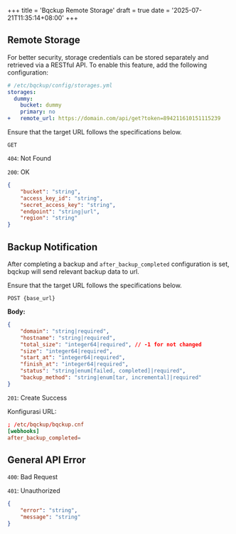 +++
title = 'Bqckup Remote Storage'
draft = true
date = '2025-07-21T11:35:14+08:00'
+++

## Remote Storage

For better security, storage credentials can be stored separately and retrieved via a RESTful API. To enable this feature, add the following configuration:

```yaml
# /etc/bqckup/config/storages.yml
storages:
  dummy:
    bucket: dummy
    primary: no
+   remote_url: https://domain.com/api/get?token=894211610151115239
```

Ensure that the target URL follows the specifications below.

```text
GET
```

`404`: Not Found

`200`: OK

```json
{
    "bucket": "string",
    "access_key_id": "string",
    "secret_access_key": "string",
    "endpoint": "string|url",
    "region": "string"
}
```

## Backup Notification

After completing a backup and `after_backup_completed` configuration is set, bqckup will send relevant backup data to url.

Ensure that the target URL follows the specifications below.

```text
POST {base_url}
```

**Body:**

```json
{
    "domain": "string|required",
    "hostname": "string|required",
    "total_size": "integer64|required", // -1 for not changed
    "size": "integer64|required",
    "start_at": "integer64|required",
    "finish_at": "integer64|required",
    "status": "string|enum[failed, completed]|required",
    "backup_method": "string|enum[tar, incremental]|required"
}
```

`201`: Create Success

Konfigurasi URL:

```toml
; /etc/bqckup/bqckup.cnf
[webhooks]
after_backup_completed=
```

## General API Error

`400`: Bad Request

`401`: Unauthorized

```json
{
    "error": "string",
    "message": "string"
}
```
